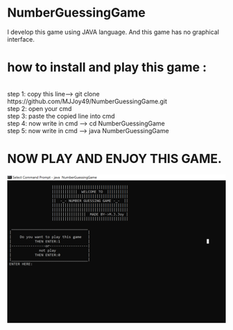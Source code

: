 # NumberGuessingGame
 I develop this game using JAVA language. And this game has no graphical interface.

<h1>how to install and play this game :</h1> <br/>
step 1: copy this line--> git clone https://github.com/MJJoy49/NumberGuessingGame.git <br/>
step 2: open your cmd <br/>
step 3: paste the copied line into cmd <br/>
step 4: now write in cmd --> cd NumberGuessingGame <br/>
step 5: now write in cmd --> java NumberGuessingGame <br/>
<h1>NOW PLAY AND ENJOY THIS GAME.</h1> 
<img src="Screenshot.png" >

 
